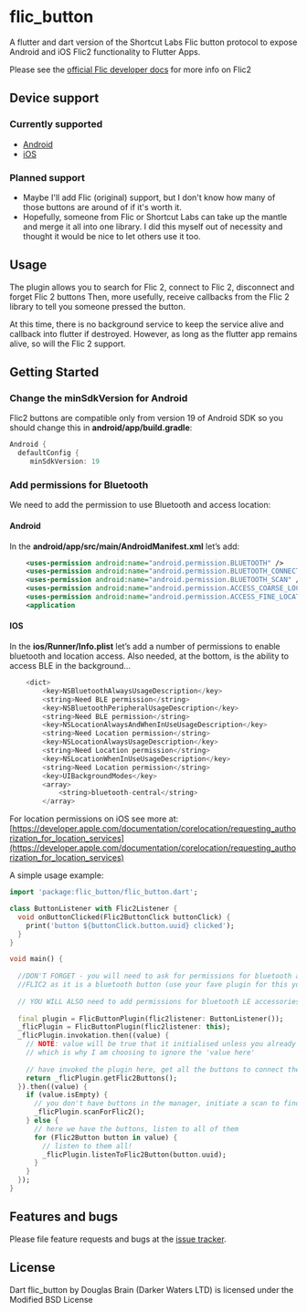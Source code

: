 # flic_button

A flutter and dart version of the Shortcut Labs Flic button protocol to expose Android and iOS Flic2 functionality to Flutter Apps.

Please see the [official Flic developer docs](https://github.com/50ButtonsEach/flic2-documentation) for more info on Flic2

## Device support

### Currently supported

- [Android](https://github.com/50ButtonsEach/flic2lib-android)
- [iOS](https://github.com/50ButtonsEach/flic2lib-ios)

### Planned support

- Maybe I'll add Flic (original) support, but I don't know how many of those buttons are around of if it's worth it.
- Hopefully, someone from Flic or Shortcut Labs can take up the mantle and merge it all into one library. I did this myself out of necessity and thought it would be nice to let others use it too.

## Usage

The plugin allows you to search for Flic 2, connect to Flic 2, disconnect and forget Flic 2 buttons
Then, more usefully, receive callbacks from the Flic 2 library to tell you someone pressed the button.

At this time, there is no background service to keep the service alive and callback into flutter if destroyed. However, as long as the flutter app remains alive, so will the Flic 2 support.

## Getting Started
### Change the minSdkVersion for Android

Flic2 buttons are compatible only from version 19 of Android SDK so you should change this in **android/app/build.gradle**:
```dart
Android {
  defaultConfig {
     minSdkVersion: 19
```
### Add permissions for Bluetooth
We need to add the permission to use Bluetooth and access location:

#### **Android**
In the **android/app/src/main/AndroidManifest.xml** let’s add:

```xml 
    <uses-permission android:name="android.permission.BLUETOOTH" />
    <uses-permission android:name="android.permission.BLUETOOTH_CONNECT" />
    <uses-permission android:name="android.permission.BLUETOOTH_SCAN" />
    <uses-permission android:name="android.permission.ACCESS_COARSE_LOCATION"/>
    <uses-permission android:name="android.permission.ACCESS_FINE_LOCATION"/>
    <application
```
#### **IOS**
In the **ios/Runner/Info.plist** let’s add a number of permissions to enable bluetooth and location access. Also needed, at the bottom, is the ability to access BLE in the background...

```dart 
	<dict>  
        <key>NSBluetoothAlwaysUsageDescription</key>  
        <string>Need BLE permission</string>  
        <key>NSBluetoothPeripheralUsageDescription</key>  
        <string>Need BLE permission</string>  
        <key>NSLocationAlwaysAndWhenInUseUsageDescription</key>  
        <string>Need Location permission</string>  
        <key>NSLocationAlwaysUsageDescription</key>  
        <string>Need Location permission</string>  
        <key>NSLocationWhenInUseUsageDescription</key>  
        <string>Need Location permission</string>
        <key>UIBackgroundModes</key>
        <array>
            <string>bluetooth-central</string>
        </array>
```

For location permissions on iOS see more at: [https://developer.apple.com/documentation/corelocation/requesting_authorization_for_location_services](https://developer.apple.com/documentation/corelocation/requesting_authorization_for_location_services)

A simple usage example:

```dart
import 'package:flic_button/flic_button.dart';

class ButtonListener with Flic2Listener {
  void onButtonClicked(Flic2ButtonClick buttonClick) {
    print('button ${buttonClick.button.uuid} clicked');
  }
}

void main() {
  
  //DON'T FORGET - you will need to ask for permissions for bluetooth and location to search and use
  //FLIC2 as it is a bluetooth button (use your fave plugin for this yourself)
  
  // YOU WILL ALSO need to add permissions for bluetooth LE accessories in your iOS and Android implementations
  
  final plugin = FlicButtonPlugin(flic2listener: ButtonListener());
  _flicPlugin = FlicButtonPlugin(flic2listener: this);
  _flicPlugin.invokation.then((value) {
    // NOTE: value will be true that it initialised unless you already did (iOS can't stop so will be false a lot)
    // which is why I am choosing to ignore the 'value here'
    
    // have invoked the plugin here, get all the buttons to connect them up
    return _flicPlugin.getFlic2Buttons();
  }).then((value) {
    if (value.isEmpty) {
      // you don't have buttons in the manager, initiate a scan to find and connect a new one
      _flicPlugin.scanForFlic2();
    } else {
      // here we have the buttons, listen to all of them
      for (Flic2Button button in value) {
        // listen to them all!
        _flicPlugin.listenToFlic2Button(button.uuid);
      }
    }
  });
}
```

## Features and bugs

Please file feature requests and bugs at the [issue tracker][tracker].

[tracker]: https://github.com/DarkerWaters/flic_button/issues


## License

Dart flic_button by Douglas Brain (Darker Waters LTD) is licensed under the Modified BSD License


